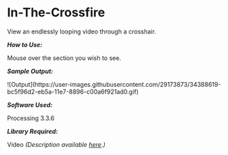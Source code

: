 # In-The-Crossfire
View an endlessly looping video through a crosshair.

<p><b><i>How to Use:</i></b></p>
<p>Mouse over the section you wish to see.</p>

<p><b><i>Sample Output:</i></b></p>
![Output](https://user-images.githubusercontent.com/29173873/34388619-bc5f96d2-eb5a-11e7-8896-c00a6f921ad0.gif)

<i><b>Software Used:</i></b>

<p>Processing 3.3.6</p>

<p><i><b>Library Required:</b></i></p>

<p>Video <i>(Description available 
<a href="https://processing.org/reference/libraries/video/index.html">here</a>.)</p></i>

